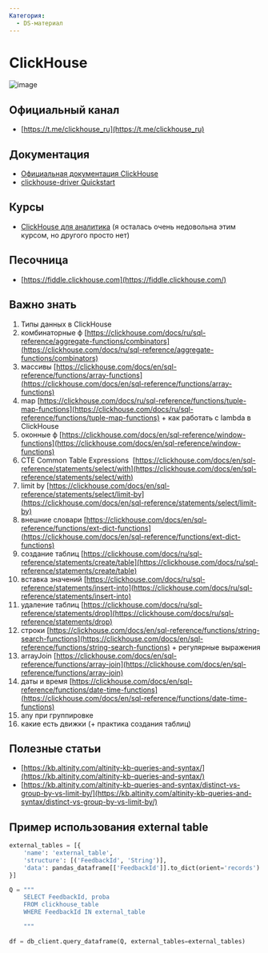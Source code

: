 ```yaml
---
Категория:
  - DS-материал
---
```

# ClickHouse

![image](https://github.com/user-attachments/assets/1d7d2015-57f5-4fd3-877b-0d58546c74b2)




## Официальный канал

- [https://t.me/clickhouse_ru](https://t.me/clickhouse_ru)

## Документация

- [Официальная документация ClickHouse](https://clickhouse.com/docs/)
- [clickhouse-driver Quickstart](https://clickhouse-driver.readthedocs.io/en/latest/quickstart.html)

## Курсы

- [ClickHouse для аналитика](https://stepik.org/course/100210) (я осталась очень недовольна этим курсом, но другого просто нет)

## Песочница

- [https://fiddle.clickhouse.com](https://fiddle.clickhouse.com/)

## Важно знать

1. Типы данных в ClickHouse
2. комбинаторные ф [https://clickhouse.com/docs/ru/sql-reference/aggregate-functions/combinators](https://clickhouse.com/docs/ru/sql-reference/aggregate-functions/combinators)
3. массивы [https://clickhouse.com/docs/en/sql-reference/functions/array-functions](https://clickhouse.com/docs/en/sql-reference/functions/array-functions)
4. map [https://clickhouse.com/docs/ru/sql-reference/functions/tuple-map-functions](https://clickhouse.com/docs/ru/sql-reference/functions/tuple-map-functions) + как работать с lambda в ClickHouse
5. оконные ф [https://clickhouse.com/docs/en/sql-reference/window-functions](https://clickhouse.com/docs/en/sql-reference/window-functions)
6. CTE Common Table Expressions  [https://clickhouse.com/docs/en/sql-reference/statements/select/with](https://clickhouse.com/docs/en/sql-reference/statements/select/with)
7. limit by [https://clickhouse.com/docs/en/sql-reference/statements/select/limit-by](https://clickhouse.com/docs/en/sql-reference/statements/select/limit-by)
8. внешние словари [https://clickhouse.com/docs/en/sql-reference/functions/ext-dict-functions](https://clickhouse.com/docs/en/sql-reference/functions/ext-dict-functions)
9. создание таблиц [https://clickhouse.com/docs/ru/sql-reference/statements/create/table](https://clickhouse.com/docs/ru/sql-reference/statements/create/table)
10. вставка значений [https://clickhouse.com/docs/ru/sql-reference/statements/insert-into](https://clickhouse.com/docs/ru/sql-reference/statements/insert-into)
11. удаление таблиц [https://clickhouse.com/docs/ru/sql-reference/statements/drop](https://clickhouse.com/docs/ru/sql-reference/statements/drop)
12. строки [https://clickhouse.com/docs/en/sql-reference/functions/string-search-functions](https://clickhouse.com/docs/en/sql-reference/functions/string-search-functions) + регулярные выражения
13. arrayJoin [https://clickhouse.com/docs/en/sql-reference/functions/array-join](https://clickhouse.com/docs/en/sql-reference/functions/array-join)
14. даты и время [https://clickhouse.com/docs/en/sql-reference/functions/date-time-functions](https://clickhouse.com/docs/en/sql-reference/functions/date-time-functions)
15. any при группировке
16. какие есть движки (+ практика создания таблиц)

  

  

  

## Полезные статьи

- [https://kb.altinity.com/altinity-kb-queries-and-syntax/](https://kb.altinity.com/altinity-kb-queries-and-syntax/)
- [https://kb.altinity.com/altinity-kb-queries-and-syntax/distinct-vs-group-by-vs-limit-by/](https://kb.altinity.com/altinity-kb-queries-and-syntax/distinct-vs-group-by-vs-limit-by/)

## Пример использования external table

```Python
external_tables = [{
	'name': 'external_table',
	'structure': [('FeedbackId', 'String')],
	'data': pandas_dataframe[['FeedbackId']].to_dict(orient='records')
}]

Q = """
	SELECT FeedbackId, proba
	FROM clickhouse_table
	WHERE FeedbackId IN external_table

	"""
	
df = db_client.query_dataframe(Q, external_tables=external_tables)
```
